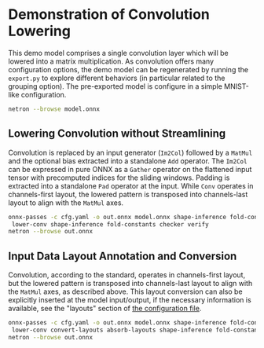 # Demonstration of Convolution Lowering
This demo model comprises a single convolution layer which will be lowered into
a matrix multiplication. As convolution offers many configuration options, the
demo model can be regenerated by running the `export.py` to explore different
behaviors (in particular related to the grouping option). The pre-exported model
is configure in a simple MNIST-like configuration.
```bash
netron --browse model.onnx
```

## Lowering Convolution without Streamlining
Convolution is replaced by an input generator (`Im2Col`)  followed by a `MatMul`
and the optional bias extracted into a standalone `Add` operator. The `Im2Col`
can be expressed in pure ONNX as a `Gather` operator on the flattened input
tensor with precomputed indices for the sliding windows. Padding is extracted
into a standalone `Pad` operator at the input. While `Conv` operates in
channels-first layout, the lowered pattern is transposed into channels-last
layout to align with the `MatMul` axes.
```bash
onnx-passes -c cfg.yaml -o out.onnx model.onnx shape-inference fold-constants \
 lower-conv shape-inference fold-constants checker verify
netron --browse out.onnx
```

## Input Data Layout Annotation and Conversion
Convolution, according to the standard, operates in channels-first layout, but
the lowered pattern is transposed into channels-last layout to align with the
`MatMul` axes, as described above. This layout conversion can also be explicitly
inserted at the model input/output, if the necessary information is available,
see the "layouts" section of [the configuration file](cfg.yaml).
```bash
onnx-passes -c cfg.yaml -o out.onnx model.onnx shape-inference fold-constants \
 lower-conv convert-layouts absorb-layouts shape-inference fold-constants checker verify
netron --browse out.onnx
```
